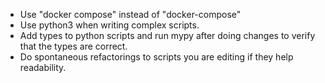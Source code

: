 - Use "docker compose" instead of "docker-compose"
- Use python3 when writing complex scripts.
- Add types to python scripts and run mypy after doing changes to verify that the types are correct.
- Do spontaneous refactorings to scripts you are editing if they help readability.
